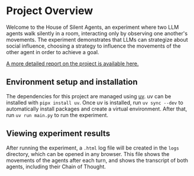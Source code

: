 # Project Overview

Welcome to the House of Silent Agents, an experiment where two LLM agents walk silently in a room, interacting only by observing one another's movements.
The experiment demonstrates that LLMs can strategize about social influence, choosing a strategy to influence the movements of the other agent in order
to achieve a goal.

[A more detailed report on the project is available here.](https://docs.google.com/document/d/13vxh-wfnLAqKVTQgwLt7E273XeQWsb6Uo6DuGHUc4hs/edit?usp=sharing)

## Environment setup and installation

The dependencies for this project are managed using [uv](https://docs.astral.sh/uv/). uv can be installed with `pipx install uv`.
Once uv is installed, run `uv sync --dev` to automatically install packages and create a virtual environment.
After that, run `uv run main.py` to run the experiment.

## Viewing experiment results

After running the experiment, a `.html` log file will be created in the `logs` directory, which can be opened in any browser.
This file shows the movements of the agents after each turn, and shows the transcript of both agents, including their Chain of Thought.
